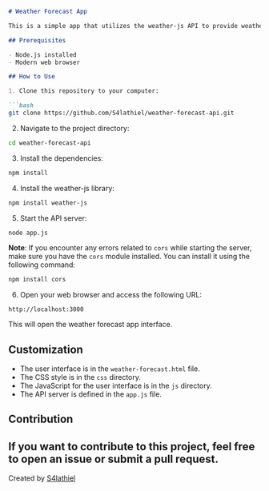 ```markdown
# Weather Forecast App

This is a simple app that utilizes the weather-js API to provide weather forecast information for a given city and state.

## Prerequisites

- Node.js installed
- Modern web browser

## How to Use

1. Clone this repository to your computer:

```bash
git clone https://github.com/S4lathiel/weather-forecast-api.git
```

2. Navigate to the project directory:

```bash
cd weather-forecast-api
```

3. Install the dependencies:

```bash
npm install
```

4. Install the weather-js library:

```bash
npm install weather-js
```

5. Start the API server:

```bash
node app.js
```

**Note**: If you encounter any errors related to `cors` while starting the server, make sure you have the `cors` module installed. You can install it using the following command:

```bash
npm install cors
```

6. Open your web browser and access the following URL:

```
http://localhost:3000
```

This will open the weather forecast app interface.

## Customization

- The user interface is in the `weather-forecast.html` file.
- The CSS style is in the `css` directory.
- The JavaScript for the user interface is in the `js` directory.
- The API server is defined in the `app.js` file.

## Contribution

If you want to contribute to this project, feel free to open an issue or submit a pull request.
---

Created by [S4lathiel](https://github.com/S4lathiel)
```